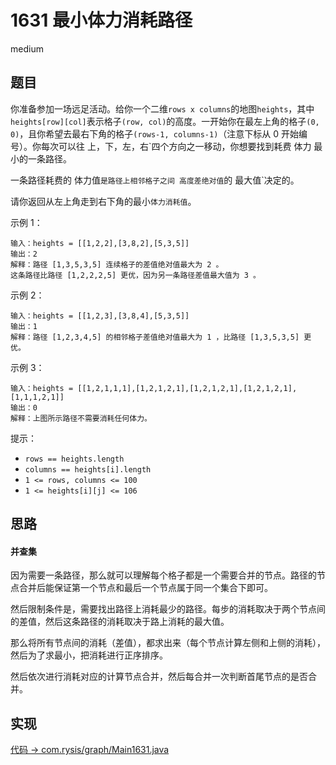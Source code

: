 # 1631 最小体力消耗路径

medium

## 题目

你准备参加一场远足活动。给你一个二维`rows x columns`的地图`heights`，其中`heights[row][col]`表示格子`(row, col)`的高度。一开始你在最左上角的格子`(0, 0)`，且你希望去最右下角的格子`(rows-1, columns-1)`（注意下标从 0 开始编号）。你每次可以往 上，下，左，右`四个方向之一移动，你想要找到耗费 体力 最小的一条路径。

一条路径耗费的 体力值`是路径上相邻格子之间 高度差绝对值`的 最大值`决定的。

请你返回从左上角走到右下角的最小`体力消耗值`。


示例 1：
```
输入：heights = [[1,2,2],[3,8,2],[5,3,5]]
输出：2
解释：路径 [1,3,5,3,5] 连续格子的差值绝对值最大为 2 。
这条路径比路径 [1,2,2,2,5] 更优，因为另一条路径差值最大值为 3 。
```

示例 2：
```
输入：heights = [[1,2,3],[3,8,4],[5,3,5]]
输出：1
解释：路径 [1,2,3,4,5] 的相邻格子差值绝对值最大为 1 ，比路径 [1,3,5,3,5] 更优。
```

示例 3：
```
输入：heights = [[1,2,1,1,1],[1,2,1,2,1],[1,2,1,2,1],[1,2,1,2,1],[1,1,1,2,1]]
输出：0
解释：上图所示路径不需要消耗任何体力。
```

提示：
- `rows == heights.length`
- `columns == heights[i].length`
- `1 <= rows, columns <= 100`
- `1 <= heights[i][j] <= 106`

## 思路

#### 并查集

因为需要一条路径，那么就可以理解每个格子都是一个需要合并的节点。路径的节点合并后能保证第一个节点和最后一个节点属于同一个集合下即可。

然后限制条件是，需要找出路径上消耗最少的路径。每步的消耗取决于两个节点间的差值，然后这条路径的消耗取决于路上消耗的最大值。

那么将所有节点间的消耗（差值），都求出来（每个节点计算左侧和上侧的消耗），然后为了求最小，把消耗进行正序排序。

然后依次进行消耗对应的计算节点合并，然后每合并一次判断首尾节点的是否合并。

## 实现

[代码 -> com.rysis/graph/Main1631.java](../../src/com/rysis/graph/Main1631.java)